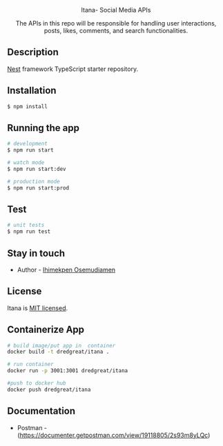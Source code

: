 <p align="center">
  Itana- Social Media APIs
</p>

  <p align="center">The APIs  in this repo will be responsible for handling user interactions, posts, likes, comments, and search functionalities.</p>
    <p align="center">


## Description

[Nest](https://github.com/nestjs/nest) framework TypeScript starter repository.

## Installation

```bash
$ npm install
```

## Running the app

```bash
# development
$ npm run start

# watch mode
$ npm run start:dev

# production mode
$ npm run start:prod
```

## Test

```bash
# unit tests
$ npm run test
```

## Stay in touch

- Author - [Ihimekpen Osemudiamen](https://github.com/IHIMEKPEN)

## License

  Itana is [MIT licensed](https://github.com/nestjs/nest/blob/master/LICENSE).

 ## Containerize App

```bash
# build image/put app in  container
docker build -t dredgreat/itana .
```

```bash
# run container
docker run -p 3001:3001 dredgreat/itana
```

```bash
#push to docker hub
docker push dredgreat/itana
```
## Documentation

- Postman - (https://documenter.getpostman.com/view/19118805/2s93m8yLQc)
